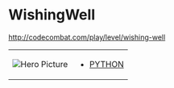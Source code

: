 # WishingWell 

http://codecombat.com/play/level/wishing-well
<table>
<tr>
<td>

![Hero Picture](hero.png?raw=true "Hero Picture")

</td>
<td>
<ul>
<li>

[PYTHON](WishingWell.py)

</li>
</td>
</tr>
<table>